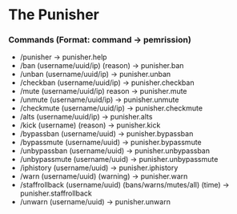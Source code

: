 # The Punisher

### Commands (Format: command -> pemrission)
- /punisher -> punisher.help
- /ban (username/uuid/ip) (reason) -> punisher.ban
- /unban (username/uuid/ip) -> punisher.unban
- /checkban (username/uuid/ip) -> punisher.checkban
- /mute (username/uuid/ip) reason -> punisher.mute
- /unmute (username/uuid/ip) -> punisher.unmute
- /checkmute (username/uuid/ip) -> punisher.checkmute
- /alts (username/uuid/ip) -> punisher.alts
- /kick (username) (reason) -> punisher.kick
- /bypassban (username/uuid) -> punisher.bypassban
- /bypassmute (username/uuid) -> punisher.bypassmute
- /unbypassban (username/uuid) -> punisher.unbypassban
- /unbypassmute (username/uuid) -> punisher.unbypassmute
- /iphistory (username/uuid) -> punisher.iphistory
- /warn (username/uuid) (warning) -> punisher.warn
- /staffrollback (username/uuid) (bans/warns/mutes/all) (time) -> punisher.staffrollback
- /unwarn (username/uuid) -> punisher.unwarn